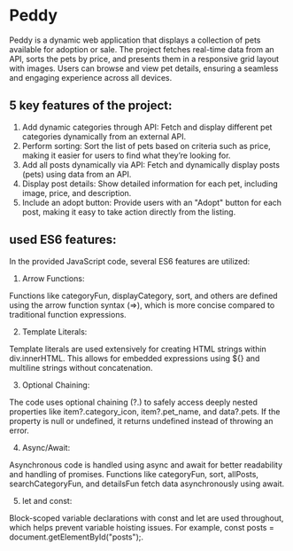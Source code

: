 
# Peddy

Peddy is a dynamic web application that displays a collection of pets available for adoption or sale. The project fetches real-time data from an API, sorts the pets by price, and presents them in a responsive grid layout with images. Users can browse and view pet details, ensuring a seamless and engaging experience across all devices.

## 5 key features of the project:

1. Add dynamic categories through API: Fetch and display different pet categories dynamically from an external API.
2. Perform sorting: Sort the list of pets based on criteria such as price, making it easier for users to find what they’re looking for.
3. Add all posts dynamically via API: Fetch and dynamically display posts (pets) using data from an API.
4. Display post details: Show detailed information for each pet, including image, price, and description.
5. Include an adopt button: Provide users with an "Adopt" button for each post, making it easy to take action directly from the listing.

## used ES6 features:

In the provided JavaScript code, several ES6 features are utilized:

1. Arrow Functions:

Functions like categoryFun, displayCategory, sort, and others are defined using the arrow function syntax (=>), which is more concise compared to traditional function expressions.

2. Template Literals:

Template literals are used extensively for creating HTML strings within div.innerHTML. This allows for embedded expressions using ${} and multiline strings without concatenation.

3. Optional Chaining:

The code uses optional chaining (?.) to safely access deeply nested properties like item?.category_icon, item?.pet_name, and data?.pets. If the property is null or undefined, it returns undefined instead of throwing an error.

4. Async/Await:

Asynchronous code is handled using async and await for better readability and handling of promises. Functions like categoryFun, sort, allPosts, searchCategoryFun, and detailsFun fetch data asynchronously using await.

5. let and const:

Block-scoped variable declarations with const and let are used throughout, which helps prevent variable hoisting issues. For example, const posts = document.getElementById("posts");.

